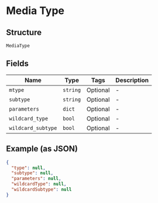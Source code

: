 
# Media Type

## Structure

`MediaType`

## Fields

| Name | Type | Tags | Description |
|  --- | --- | --- | --- |
| `mtype` | `string` | Optional | - |
| `subtype` | `string` | Optional | - |
| `parameters` | `dict` | Optional | - |
| `wildcard_type` | `bool` | Optional | - |
| `wildcard_subtype` | `bool` | Optional | - |

## Example (as JSON)

```json
{
  "type": null,
  "subtype": null,
  "parameters": null,
  "wildcardType": null,
  "wildcardSubtype": null
}
```

